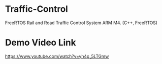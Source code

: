 # Traffic-Control
FreeRTOS Rail and Road Traffic Control System ARM M4. (C++, FreeRTOS)

# Demo Video Link
https://www.youtube.com/watch?v=yh4g_5LTGmw
